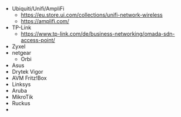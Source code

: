 - Ubiquiti/Unifi/AmpliFi
  - https://eu.store.ui.com/collections/unifi-network-wireless
  - https://amplifi.com/
- TP-Link
  - https://www.tp-link.com/de/business-networking/omada-sdn-access-point/
- Zyxel
- netgear
  - Orbi
- Asus
- Drytek Vigor
- AVM Fritz!Box
- Linksys
- Aruba
- MikroTik
- Ruckus
- 
